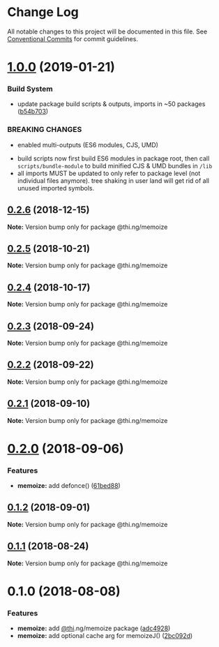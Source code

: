 # Change Log

All notable changes to this project will be documented in this file.
See [Conventional Commits](https://conventionalcommits.org) for commit guidelines.

# [1.0.0](https://github.com/thi-ng/umbrella/compare/@thi.ng/memoize@0.2.6...@thi.ng/memoize@1.0.0) (2019-01-21)


### Build System

* update package build scripts & outputs, imports in ~50 packages ([b54b703](https://github.com/thi-ng/umbrella/commit/b54b703))


### BREAKING CHANGES

* enabled multi-outputs (ES6 modules, CJS, UMD)

- build scripts now first build ES6 modules in package root, then call
  `scripts/bundle-module` to build minified CJS & UMD bundles in `/lib`
- all imports MUST be updated to only refer to package level
  (not individual files anymore). tree shaking in user land will get rid of
  all unused imported symbols.





## [0.2.6](https://github.com/thi-ng/umbrella/compare/@thi.ng/memoize@0.2.5...@thi.ng/memoize@0.2.6) (2018-12-15)

**Note:** Version bump only for package @thi.ng/memoize





## [0.2.5](https://github.com/thi-ng/umbrella/compare/@thi.ng/memoize@0.2.4...@thi.ng/memoize@0.2.5) (2018-10-21)

**Note:** Version bump only for package @thi.ng/memoize





## [0.2.4](https://github.com/thi-ng/umbrella/compare/@thi.ng/memoize@0.2.3...@thi.ng/memoize@0.2.4) (2018-10-17)

**Note:** Version bump only for package @thi.ng/memoize





<a name="0.2.3"></a>
## [0.2.3](https://github.com/thi-ng/umbrella/compare/@thi.ng/memoize@0.2.2...@thi.ng/memoize@0.2.3) (2018-09-24)

**Note:** Version bump only for package @thi.ng/memoize





<a name="0.2.2"></a>
## [0.2.2](https://github.com/thi-ng/umbrella/compare/@thi.ng/memoize@0.2.1...@thi.ng/memoize@0.2.2) (2018-09-22)

**Note:** Version bump only for package @thi.ng/memoize





<a name="0.2.1"></a>
## [0.2.1](https://github.com/thi-ng/umbrella/compare/@thi.ng/memoize@0.2.0...@thi.ng/memoize@0.2.1) (2018-09-10)

**Note:** Version bump only for package @thi.ng/memoize





<a name="0.2.0"></a>
# [0.2.0](https://github.com/thi-ng/umbrella/compare/@thi.ng/memoize@0.1.2...@thi.ng/memoize@0.2.0) (2018-09-06)


### Features

* **memoize:** add defonce() ([61bed88](https://github.com/thi-ng/umbrella/commit/61bed88))




<a name="0.1.2"></a>
## [0.1.2](https://github.com/thi-ng/umbrella/compare/@thi.ng/memoize@0.1.1...@thi.ng/memoize@0.1.2) (2018-09-01)




**Note:** Version bump only for package @thi.ng/memoize

<a name="0.1.1"></a>
## [0.1.1](https://github.com/thi-ng/umbrella/compare/@thi.ng/memoize@0.1.0...@thi.ng/memoize@0.1.1) (2018-08-24)




**Note:** Version bump only for package @thi.ng/memoize

<a name="0.1.0"></a>
# 0.1.0 (2018-08-08)


### Features

* **memoize:** add [@thi](https://github.com/thi).ng/memoize package ([adc4928](https://github.com/thi-ng/umbrella/commit/adc4928))
* **memoize:** add optional cache arg for memoizeJ() ([2bc092d](https://github.com/thi-ng/umbrella/commit/2bc092d))
